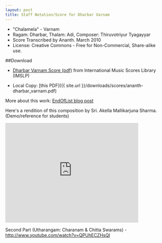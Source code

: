 ```yaml
---
layout: post
title: Staff Notation/Score for Dharbar Varnam
---
```


- "Chalamela" - Varnam
- Ragam: Dharbar, Thalam: Adi, Composer: Thiruvotriyur Tyagayyar
- Score Transcribed by Ananth. March 2010
- License: Creative Commons - Free for Non-Commercial, Share-alike use.  

##Download 

- <a href="http://imslp.org/wiki/Chalamela_Varnam_-_Dharbar_Ragam,_Adi_Thalam_%28Thiruvottriyur,_Thyagayyar%29" target="_blank">Dharbar Varnam Score (pdf)</a> from International Music Scores Library (IMSLP)  

- Local Copy: [this PDF]({{ site.url }}/downloads/scores/ananth-dharbar_varnam.pdf)

More about this work: <a href="http://endoflist.blogspot.com/2010/03/dharbar-varnam-score.html" target="_blank">EndOfList blog post</a>

Here's a rendition of this composition by Sri. Akella Mallikarjuna Sharma. (Demo/reference for students)

<iframe width="420" height="315" src="https://www.youtube-nocookie.com/embed/x3GxlQQm3jM?rel=0" frameborder="0" allowfullscreen></iframe>

Second Part (Utharangam: Charanam & Chitta Swarams) - <a href="http://www.youtube.com/watch?v=QPUhECZHsQI">http://www.youtube.com/watch?v=QPUhECZHsQI</a>
